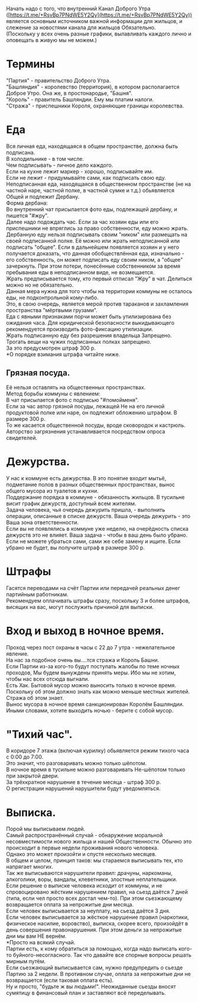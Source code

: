 Начать надо с того, что внутренний Канал Доброго Утра ([https://t.me/+RsvBp7PNdWE5Y2Qy](https://t.me/+RsvBp7PNdWE5Y2Qy)) является основным источником важной информации для жильцов, и слежение за новостями канала для жильцов Обязательно.  
(Поскольку у всех очень разные графики, вылавливать каждого лично и оповещать в живую мы не можем.)  
#  Термины  
"Партия" - правительство Доброго Утра.  
"Башляндия" - королевство (территория), в котором располагается Доброе Утро. Она же, в простонародье, "Башня".  
"Король" - правитель Башляндии. Ему мы платим налоги.  
"Стража" - приспешники Короля, охраняющие границы королевства.  
#  Еда  
Вся личная еда, находящаяся в общем пространстве, должна быть подписана.  
В холодильнике - в том числе.  
Чем подписывать - личное дело каждого.  
Если на кухне лежит маркер - хорошо, подписывайте им.  
Если не лежит - придумывайте сами, как подписать свою еду.  
Неподписанная еда, находящаяся в общественном пространстве (не на частной наре, частной полке, в частной сумке и т.д.) обьявляется Общей и подлежит Дербану.  
Форма дербана:  
Во внутренний чат присылается фото еды, подлежащей дербану, и пишется "#жру".  
Далее надо подождать час. Если за час хозяин еды или его приспешники не впряглись за право собственности, еду можно жрать.  
Дербанную еду нельзя подписывать своим "ником" или размещать на своей подписанной полке. Её можно или жрать неподписанной или подписать "общее". Если в дальнейшем появляется хозяин и у него получается доказать, что данная обобществлённая еда, изначально - его собственность, он может подписать еду своим ником, а "общее" зачеркнуть. При этом потери, понесённые собственником за время пребывания еды в неподписанном виде, не возмещается.  
Жрать предписывается тому, кто первый отписал "Жру" в чат. Делиться можно но не обязательно.  
Данная мера нужна для того чтобы на территории коммуны не осталось еды, не подконтрольной кому-либо.  
Это, в свою очередь, является мерой против тараканов и захламления пространства "мёртвыми грузами".  
Еда с явными признаками порчи может быть утилизирована без ожидания часа. Для юридической безопасности выкидывающего рекомендуется производить фото-фиксацию утилизации.  
Жрать подписанную еду без разрешения владельца Запрещено. Трогать вещи на чужих подписанных полках запрещено.  
За это предусмотрен штраф 300 р.  
*О порядке взимания штрафа читайте ниже.  

## Грязная посуда.  
Её нельзя оставлять на общественных пространствах.  
Метод борьбы коммуны с явлением:  
В чат присылается фото с подписью "#помойменя".  
Если за час автор грязной посуды, лежащей Не на его личной продуктовой полке или наре, он подлежит обложению штрафом. В размере 300 р.  
То же касается общественной посуды, вроде сковородок и кастрюль. Авторство загрязнения устанавливается посредством опроса свидетелей.  

# Дежурства.  
У нас к коммуне есть дежурства. В это понятие входит мытьё, подметание полов в разных общественных пространствах, вынос общего мусора из туалетов и кухни.  
Поддержание порядка в коммуне - обязанность жильцов. В тусильне висит график дежурств, доступный всем жителям.  
Задача человека, чья очередь дежурить пришла, - выполнить операции, описанные в списке дежурств. Ваша очередь дежурить - это Ваша зона ответственности.  
Если вы не появлялись в коммуне уже неделю, на очерёдность списка дежурств это не влияет. Ваша задача - чтобы в ваш день было убрано.  
Если не можете убраться сами, сами же себе замену и ищите. Если убрано не будет, вы получите штраф в размере 300 р.  

# Штрафы 
Гасятся переводами на счёт Партии или передачей реальных денег партийным работникам.  
Рекомендуем оплачивать штрафы сразу, поскольку 3 и более штрафов, висящих на вас, могут послужить причиной для выписки.  

# Вход и выход в ночное время.  
Проход через пост охраны в часы с 22 до 7 утра - нежелательное явление.  
На нас за подобное очень вы....тся стража и Король Башни.  
Если Партии из-за кого-то будут поступать жалобы по теме ночных проходов, Мы будем вынуждены принять меры. Ибо мы не хотим, чтобы нас всех отсюда выгнали.  
Есть Хак. Бытовой мусор можно выносить только в ночное время. Поскольку об этом должно знать как можно меньше местных жителей.  
Стража об этом знает.  
Вынос мусора в ночное время санкционирован Королём Башляндии.  
Иными словами, хотите выходить ночью - берите с собой мусор.  

# "Тихий час".  
В коридоре 7 этажа (включая курилку) обьявляется режим тихого часа с 0:00 до 7:00.  
Это значит, что разговаривать можно только шёпотом.  
В ночное время в тусильне можно разговаривать Не-шёпотом только при закрытой двери.  
За трёхкратное нарушение в течение месяца - штраф 300 р.  
О регистрации нарушений нарушители будут уведомляться.  

# Выписка.  
Порой мы выписываем людей.  
Самый распространённый случай - обнаружение моральной несовместимости нового жильца и нашей Общественности. Обычно это происходит в первые недели проживания нового человека.  
Однако это может произойти и спустя несколько месяцев.  
В общем и целом, принцип таков: мы стараемся выписывать тех, кто напрягает многих.  
Так же выписываются нарушители правил: драчуны, наркоманы, алкоголики, воры, вандалы, клеветники, злостные неплательщики.  
Если решение о выписке человека исходит от коммуны, и не спровоцировано жёстким нарушением правил, на сьезд даётся 7 дней (типа, если чел просто всех достал чем-то). При этом сьезжающему возвращается оплата за непрожитые дни месяца.  
Если человек выписывается за неуплату, на сьезд даётся 3 дня.  
Если человек выписывается за жёсткое нарушение правил (наркотики, физическое насилие, воровство), выписка, скорее всего, произойдёт в день совершения правонарушения. При этом деньги за непрожитые дни мы вам НЕ вернём.  
*Просто на всякий случай.  
Партии есть, к кому обратиться за помощью, когда надо выписать кого-то буйного-несогласного. Так что давайте все спорные вопросы решать мирным путём.  
Если сьезжающий выписывается сам, нужно предупредить о сьезде Партию за 2 недели. В противном случае, оплата за непрожитые дни не возвращается (если таковая оплата есть).  
Ну и просто, "будьте ж вы людьми!". Неожиданные сьезды вносят сумятицу в финансовый план и заставляют всё переделывать.